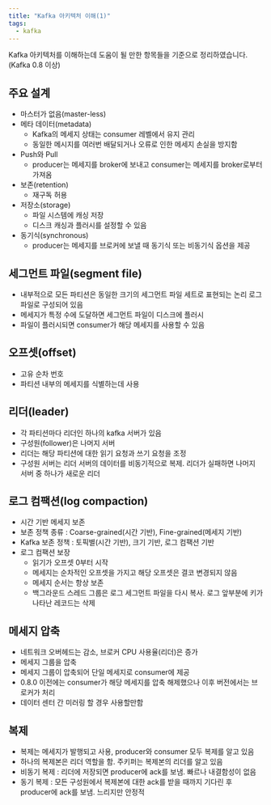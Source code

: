 ```yaml
---
title: "Kafka 아키텍처 이해(1)"
tags:
  - kafka
---
```


Kafka 아키텍처를 이해하는데 도움이 될 만한 항목들을 기준으로 정리하였습니다. (Kafka 0.8 이상)

## 주요 설계
* 마스터가 없음(master-less)
* 메타 데이터(metadata)
  * Kafka의 메세지 상태는 consumer 레벨에서 유지 관리
  * 동일한 메시지를 여러번 배달되거나 오류로 인한 메세지 손실을 방지함
* Push와 Pull
  * producer는 메세지를 broker에 보내고 consumer는 메세지를 broker로부터 가져옴
* 보존(retention)
  * 재구독 허용
* 저장소(storage)
  * 파일 시스템에 캐싱 저장
  * 디스크 캐싱과 플러시를 설정할 수 있음
* 동기식(synchronous)
  * producer는 메세지를 브로커에 보낼 때 동기식 또는 비동기식 옵션을 제공


## 세그먼트 파일(segment file)
* 내부적으로 모든 파티션은 동일한 크기의 세그먼트 파일 세트로 표현되는 논리 로그 파일로 구성되어 있음
* 메세지가 특정 수에 도달하면 세그먼트 파일이 디스크에 플러시
* 파일이 플러시되면 consumer가 해당 메세지를 사용할 수 있음


## 오프셋(offset)
* 고유 순차 번호
* 파티션 내부의 메세지를 식별하는데 사용


## 리더(leader)
* 각 파티션마다 리더인 하나의 kafka 서버가 있음
* 구성원(follower)은 나머지 서버
* 리더는 해당 파티션에 대한 읽기 요청과 쓰기 요청을 조정
* 구성원 서버는 리더 서버의 데이터를 비동기적으로 복제. 리더가 실패하면 나머지 서버 중 하나가 새로운 리더


## 로그 컴팩션(log compaction)
* 시간 기반 메세지 보존
* 보존 정책 종류 : Coarse-grained(시간 기반), Fine-grained(메세지 기반)
* Kafka 보존 정책 : 토픽별(시간 기반), 크기 기반, 로그 컴팩션 기반
* 로그 컴팩션 보장
  * 읽기가 오프셋 0부터 시작
  * 메세지는 순차적인 오프셋을 가지고 해당 오프셋은 결코 변경되지 않음
  * 메세지 순서는 항상 보존
  * 백그라운드 스레드 그룹은 로그 세그먼트 파일을 다시 복사. 로그 앞부분에 키가 나타난 레코드는 삭제


## 메세지 압축
* 네트워크 오버헤드는 감소, 브로커 CPU 사용율(리더)은 증가
* 메세지 그룹을 압축
* 메세지 그룹이 압축되어 단일 메세지로 consumer에 제공
* 0.8.0 이전에는 consumer가 해당 메세지를 압축 해제했으나 이후 버전에서는 브로커가 처리
* 데이터 센터 간 미러링 할 경우 사용할만함

## 복제
* 복제는 메세지가 발행되고 사용, producer와 consumer 모두 복제를 알고 있음
* 하나의 복제본은 리더 역할을 함. 주키퍼는 복제본의 리더를 알고 있음
* 비동기 복제 : 리더에 저장되면 producer에 ack를 보냄. 빠르나 내결함성이 없음
* 동기 복제 : 모든 구성원에서 복제본에 대한 ack를 받을 때까지 기다린 후 producer에 ack를 보냄. 느리지만 안정적